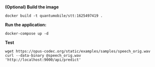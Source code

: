 **(Optional) Build the image**

    docker build -t quantumobile/stt:1625497419 .

**Run the application:**

    docker-compose up -d

**Test**

    wget https://opus-codec.org/static/examples/samples/speech_orig.wav
    curl --data-binary @speech_orig.wav 'http://localhost:9000/api/predict'
